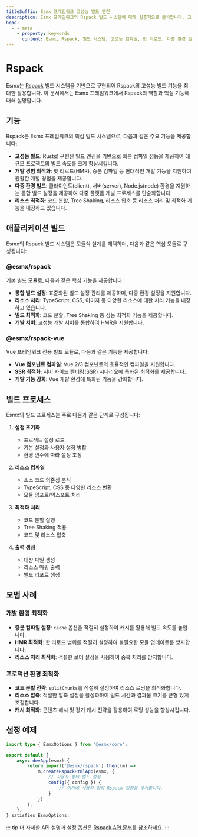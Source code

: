 ```yaml
---
titleSuffix: Esmx 프레임워크 고성능 빌드 엔진
description: Esmx 프레임워크의 Rspack 빌드 시스템에 대해 심층적으로 분석합니다. 고성능 컴파일, 다중 환경 빌드, 리소스 최적화 등 핵심 기능을 포함하여 개발자가 효율적이고 신뢰할 수 있는 현대적인 웹 애플리케이션을 구축할 수 있도록 지원합니다.
head:
  - - meta
    - property: keywords
      content: Esmx, Rspack, 빌드 시스템, 고성능 컴파일, 핫 리로드, 다중 환경 빌드, Tree Shaking, 코드 분할, SSR, 리소스 최적화, 개발 효율성, 빌드 도구
---
```


# Rspack

Esmx는 [Rspack](https://rspack.dev/) 빌드 시스템을 기반으로 구현되어 Rspack의 고성능 빌드 기능을 최대한 활용합니다. 이 문서에서는 Esmx 프레임워크에서 Rspack의 역할과 핵심 기능에 대해 설명합니다.

## 기능

Rspack은 Esmx 프레임워크의 핵심 빌드 시스템으로, 다음과 같은 주요 기능을 제공합니다:

- **고성능 빌드**: Rust로 구현된 빌드 엔진을 기반으로 빠른 컴파일 성능을 제공하여 대규모 프로젝트의 빌드 속도를 크게 향상시킵니다.
- **개발 경험 최적화**: 핫 리로드(HMR), 증분 컴파일 등 현대적인 개발 기능을 지원하여 원활한 개발 경험을 제공합니다.
- **다중 환경 빌드**: 클라이언트(client), 서버(server), Node.js(node) 환경을 지원하는 통합 빌드 설정을 제공하여 다중 플랫폼 개발 프로세스를 단순화합니다.
- **리소스 최적화**: 코드 분할, Tree Shaking, 리소스 압축 등 리소스 처리 및 최적화 기능을 내장하고 있습니다.

## 애플리케이션 빌드

Esmx의 Rspack 빌드 시스템은 모듈식 설계를 채택하며, 다음과 같은 핵심 모듈로 구성됩니다:

### @esmx/rspack

기본 빌드 모듈로, 다음과 같은 핵심 기능을 제공합니다:

- **통합 빌드 설정**: 표준화된 빌드 설정 관리를 제공하며, 다중 환경 설정을 지원합니다.
- **리소스 처리**: TypeScript, CSS, 이미지 등 다양한 리소스에 대한 처리 기능을 내장하고 있습니다.
- **빌드 최적화**: 코드 분할, Tree Shaking 등 성능 최적화 기능을 제공합니다.
- **개발 서버**: 고성능 개발 서버를 통합하여 HMR을 지원합니다.

### @esmx/rspack-vue

Vue 프레임워크 전용 빌드 모듈로, 다음과 같은 기능을 제공합니다:

- **Vue 컴포넌트 컴파일**: Vue 2/3 컴포넌트의 효율적인 컴파일을 지원합니다.
- **SSR 최적화**: 서버 사이드 렌더링(SSR) 시나리오에 특화된 최적화를 제공합니다.
- **개발 기능 강화**: Vue 개발 환경에 특화된 기능을 강화합니다.

## 빌드 프로세스

Esmx의 빌드 프로세스는 주로 다음과 같은 단계로 구성됩니다:

1. **설정 초기화**
   - 프로젝트 설정 로드
   - 기본 설정과 사용자 설정 병합
   - 환경 변수에 따라 설정 조정

2. **리소스 컴파일**
   - 소스 코드 의존성 분석
   - TypeScript, CSS 등 다양한 리소스 변환
   - 모듈 임포트/익스포트 처리

3. **최적화 처리**
   - 코드 분할 실행
   - Tree Shaking 적용
   - 코드 및 리소스 압축

4. **출력 생성**
   - 대상 파일 생성
   - 리소스 매핑 출력
   - 빌드 리포트 생성

## 모범 사례

### 개발 환경 최적화

- **증분 컴파일 설정**: `cache` 옵션을 적절히 설정하여 캐시를 활용해 빌드 속도를 높입니다.
- **HMR 최적화**: 핫 리로드 범위를 적절히 설정하여 불필요한 모듈 업데이트를 방지합니다.
- **리소스 처리 최적화**: 적절한 로더 설정을 사용하여 중복 처리를 방지합니다.

### 프로덕션 환경 최적화

- **코드 분할 전략**: `splitChunks`를 적절히 설정하여 리소스 로딩을 최적화합니다.
- **리소스 압축**: 적절한 압축 설정을 활성화하여 빌드 시간과 결과물 크기를 균형 있게 조정합니다.
- **캐시 최적화**: 콘텐츠 해시 및 장기 캐시 전략을 활용하여 로딩 성능을 향상시킵니다.

## 설정 예제

```ts title="src/entry.node.ts"
import type { EsmxOptions } from '@esmx/core';

export default {
    async devApp(esmx) {
        return import('@esmx/rspack').then((m) =>
            m.createRspackHtmlApp(esmx, {
                // 사용자 정의 빌드 설정
                config({ config }) {
                    // 여기에 사용자 정의 Rspack 설정을 추가합니다.
                }
            })
        );
    },
} satisfies EsmxOptions;
```

::: tip
더 자세한 API 설명과 설정 옵션은 [Rspack API 문서](/api/app/rspack.html)를 참조하세요.
:::
